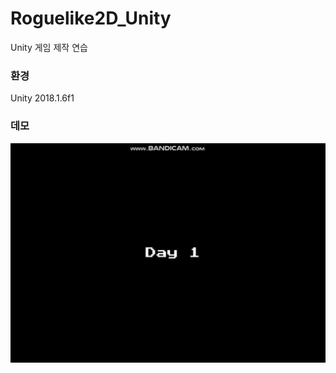 # Roguelike2D_Unity

Unity 게임 제작 연습

### 환경
Unity 2018.1.6f1

### 데모
![demo](https://github.com/chuuuul/Roguelike2D_Unity/blob/master/GitSource/demo.gif)
